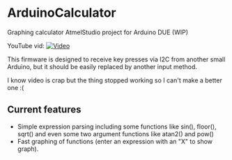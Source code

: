 # ArduinoCalculator
Graphing calculator AtmelStudio project for Arduino DUE (WIP)

YouTube vid:
[![Video](https://img.youtube.com/vi/KsnkguX20EE/0.jpg)](https://www.youtube.com/watch?v=KsnkguX20EE)

This firmware is designed to receive key presses via I2C from another small Arduino, but it should be easily replaced by another input method.

I know video is crap but the thing stopped working so I can't make a better one :(

## Current features
* Simple expression parsing including some functions like sin(), floor(), sqrt() and even some two argument functions like atan2() and pow()
* Fast graphing of functions (enter an expression with an "X" to show graph).
